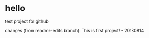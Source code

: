 # hello
test project for github

changes (from readme-edits branch):
This is first project! - 20180814
